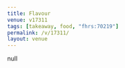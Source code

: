 ```yaml
---
title: Flavour
venue: v17311
tags: [takeaway, food, "fhrs:70219"]
permalink: /v/17311/
layout: venue
---
```

null